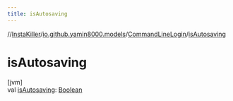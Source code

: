 ```yaml
---
title: isAutosaving
---
```

//[InstaKiller](../../../index.html)/[io.github.yamin8000.models](../index.html)/[CommandLineLogin](index.html)/[isAutosaving](is-autosaving.html)



# isAutosaving



[jvm]\
val [isAutosaving](is-autosaving.html): [Boolean](https://kotlinlang.org/api/latest/jvm/stdlib/kotlin/-boolean/index.html)




